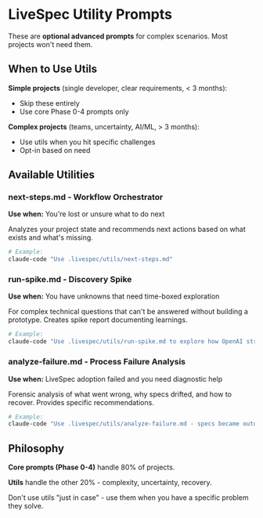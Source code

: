 # LiveSpec Utility Prompts

These are **optional advanced prompts** for complex scenarios. Most projects won't need them.

## When to Use Utils

**Simple projects** (single developer, clear requirements, < 3 months):
- Skip these entirely
- Use core Phase 0-4 prompts only

**Complex projects** (teams, uncertainty, AI/ML, > 3 months):
- Use utils when you hit specific challenges
- Opt-in based on need

## Available Utilities

### next-steps.md - Workflow Orchestrator
**Use when:** You're lost or unsure what to do next

Analyzes your project state and recommends next actions based on what exists and what's missing.

```bash
# Example:
claude-code "Use .livespec/utils/next-steps.md"
```

### run-spike.md - Discovery Spike
**Use when:** You have unknowns that need time-boxed exploration

For complex technical questions that can't be answered without building a prototype. Creates spike report documenting learnings.

```bash
# Example:
claude-code "Use .livespec/utils/run-spike.md to explore how OpenAI streaming works with our architecture"
```

### analyze-failure.md - Process Failure Analysis
**Use when:** LiveSpec adoption failed and you need diagnostic help

Forensic analysis of what went wrong, why specs drifted, and how to recover. Provides specific recommendations.

```bash
# Example:
claude-code "Use .livespec/utils/analyze-failure.md - specs became outdated after 2 sprints"
```

## Philosophy

**Core prompts (Phase 0-4)** handle 80% of projects.

**Utils** handle the other 20% - complexity, uncertainty, recovery.

Don't use utils "just in case" - use them when you have a specific problem they solve.
